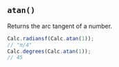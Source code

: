 ## `atan()`

Returns the arc tangent of a number.

```javascript
Calc.radiansf(Calc.atan(1));
// "π/4"
Calc.degrees(Calc.atan(1));
// 45
```

